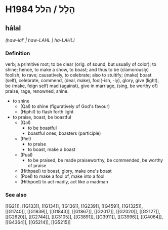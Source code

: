 # H1984 הָלַל / הלל

## hâlal

_(haw-lal' | haw-LAHL | ha-LAHL)_

### Definition

verb; a primitive root; to be clear (orig. of sound, but usually of color); to shine; hence, to make a show, to boast; and thus to be (clamorously) foolish; to rave; causatively, to celebrate; also to stultify; (make) boast (self), celebrate, commend, (deal, make), fool(-ish, -ly), glory, give (light), be (make, feign self) mad (against), give in marriage, (sing, be worthy of) praise, rage, renowned, shine.

- to shine
    - (Qal) to shine (figuratively of God's favour)
    - (Hiphil) to flash forth light
- to praise, boast, be boastful
    - (Qal)
        - to be boastful
        - boastful ones, boasters (participle)
    - (Piel)
        - to praise
        - to boast, make a boast
    - (Pual)
        - to be praised, be made praiseworthy, be commended, be worthy of praise
    - (Hithpael) to boast, glory, make one's boast
    - (Poel) to make a fool of, make into a fool
    - (Hithpoel) to act madly, act like a madman
### See also

[[G21]], [[G133]], [[G134]], [[G136]], [[G239]], [[G459]], [[G1325]], [[G1740]], [[G1839]], [[G1843]], [[G1867]], [[G2017]], [[G2020]], [[G2127]], [[G2620]], [[G2744]], [[G3105]], [[G3891]], [[G3911]], [[G3996]], [[G4064]], [[G4364]], [[G5214]], [[G5215]]

